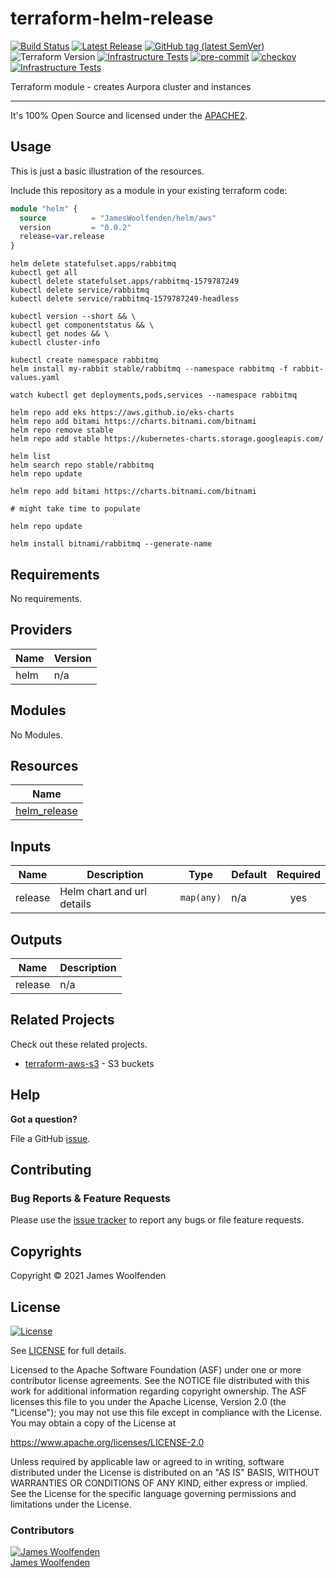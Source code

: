 # terraform-helm-release

[![Build Status](https://github.com/JamesWoolfenden/terraform-helm-release/workflows/Verify%20and%20Bump/badge.svg?branch=master)](https://github.com/JamesWoolfenden/terraform-helm-release)
[![Latest Release](https://img.shields.io/github/release/JamesWoolfenden/terraform-helm-release.svg)](https://github.com/JamesWoolfenden/terraform-helm-release/releases/latest)
[![GitHub tag (latest SemVer)](https://img.shields.io/github/tag/JamesWoolfenden/terraform-helm-release.svg?label=latest)](https://github.com/JamesWoolfenden/terraform-helm-release/releases/latest)
![Terraform Version](https://img.shields.io/badge/tf-%3E%3D0.14.0-blue.svg)
[![Infrastructure Tests](https://www.bridgecrew.cloud/badges/github/JamesWoolfenden/terraform-helm-release/cis_aws)](https://www.bridgecrew.cloud/link/badge?vcs=github&fullRepo=JamesWoolfenden%2Fterraform-helm-release&benchmark=CIS+AWS+V1.2)
[![pre-commit](https://img.shields.io/badge/pre--commit-enabled-brightgreen?logo=pre-commit&logoColor=white)](https://github.com/pre-commit/pre-commit)
[![checkov](https://img.shields.io/badge/checkov-verified-brightgreen)](https://www.checkov.io/)
[![Infrastructure Tests](https://www.bridgecrew.cloud/badges/github/jameswoolfenden/terraform-helm-release/general)](https://www.bridgecrew.cloud/link/badge?vcs=github&fullRepo=JamesWoolfenden%2Fterraform-helm-release&benchmark=INFRASTRUCTURE+SECURITY)

Terraform module - creates Aurpora cluster and instances

---

It's 100% Open Source and licensed under the [APACHE2](LICENSE).

## Usage

This is just a basic illustration of the resources.

Include this repository as a module in your existing terraform code:

```terraform
module "helm" {
  source          = "JamesWoolfenden/helm/aws"
  version         = "0.0.2"
  release=var.release
}
```

``` helm
helm delete statefulset.apps/rabbitmq
kubectl get all
kubectl delete statefulset.apps/rabbitmq-1579787249
kubectl delete service/rabbitmq
kubectl delete service/rabbitmq-1579787249-headless

kubectl version --short && \
kubectl get componentstatus && \
kubectl get nodes && \
kubectl cluster-info

kubectl create namespace rabbitmq
helm install my-rabbit stable/rabbitmq --namespace rabbitmq -f rabbit-values.yaml

watch kubectl get deployments,pods,services --namespace rabbitmq

helm repo add eks https://aws.github.io/eks-charts
helm repo add bitami https://charts.bitnami.com/bitnami
helm repo remove stable
helm repo add stable https://kubernetes-charts.storage.googleapis.com/

helm list
helm search repo stable/rabbitmq
helm repo update
```

```cli
helm repo add bitami https://charts.bitnami.com/bitnami

# might take time to populate

helm repo update

helm install bitnami/rabbitmq --generate-name
```
<!-- BEGINNING OF PRE-COMMIT-TERRAFORM DOCS HOOK -->
## Requirements

No requirements.

## Providers

| Name | Version |
|------|---------|
| helm | n/a |

## Modules

No Modules.

## Resources

| Name |
|------|
| [helm_release](https://registry.terraform.io/providers/hashicorp/helm/latest/docs/resources/release) |

## Inputs

| Name | Description | Type | Default | Required |
|------|-------------|------|---------|:--------:|
| release | Helm chart and url details | `map(any)` | n/a | yes |

## Outputs

| Name | Description |
|------|-------------|
| release | n/a |
<!-- END OF PRE-COMMIT-TERRAFORM DOCS HOOK -->

## Related Projects

Check out these related projects.

- [terraform-aws-s3](https://github.com/jameswoolfenden/terraform-aws-s3) - S3 buckets

## Help

**Got a question?**

File a GitHub [issue](https://github.com/JamesWoolfenden/terraform-helm-release/issues).

## Contributing

### Bug Reports & Feature Requests

Please use the [issue tracker](https://github.com/JamesWoolfenden/terraform-helm-release/issues) to report any bugs or file feature requests.

## Copyrights

Copyright © 2021 James Woolfenden

## License

[![License](https://img.shields.io/badge/License-Apache%202.0-blue.svg)](https://opensource.org/licenses/Apache-2.0)

See [LICENSE](LICENSE) for full details.

Licensed to the Apache Software Foundation (ASF) under one
or more contributor license agreements. See the NOTICE file
distributed with this work for additional information
regarding copyright ownership. The ASF licenses this file
to you under the Apache License, Version 2.0 (the
"License"); you may not use this file except in compliance
with the License. You may obtain a copy of the License at

<https://www.apache.org/licenses/LICENSE-2.0>

Unless required by applicable law or agreed to in writing,
software distributed under the License is distributed on an
"AS IS" BASIS, WITHOUT WARRANTIES OR CONDITIONS OF ANY
KIND, either express or implied. See the License for the
specific language governing permissions and limitations
under the License.

### Contributors

[![James Woolfenden][jameswoolfenden_avatar]][jameswoolfenden_homepage]<br/>[James Woolfenden][jameswoolfenden_homepage]

[jameswoolfenden_homepage]: https://github.com/jameswoolfenden
[jameswoolfenden_avatar]: https://github.com/jameswoolfenden.png?size=150
[github]: https://github.com/jameswoolfenden
[linkedin]: https://www.linkedin.com/in/jameswoolfenden/
[twitter]: https://twitter.com/JimWoolfenden
[share_twitter]: https://twitter.com/intent/tweet/?text=terraform-helm-release&url=https://github.com/JamesWoolfenden/terraform-helm-release
[share_linkedin]: https://www.linkedin.com/shareArticle?mini=true&title=terraform-helm-release&url=https://github.com/JamesWoolfenden/terraform-helm-release
[share_reddit]: https://reddit.com/submit/?url=https://github.com/JamesWoolfenden/terraform-helm-release
[share_facebook]: https://facebook.com/sharer/sharer.php?u=https://github.com/JamesWoolfenden/terraform-helm-release
[share_email]: mailto:?subject=terraform-helm-release&body=https://github.com/JamesWoolfenden/terraform-helm-release

